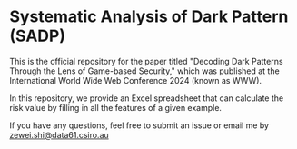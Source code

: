 # Systematic Analysis of Dark Pattern (SADP)

This is the official repository for the paper titled "Decoding Dark Patterns Through the Lens of Game-based Security," which was published at the International World Wide Web Conference 2024 (known as WWW).

In this repository, we provide an Excel spreadsheet that can calculate the risk value by filling in all the features of a given example.



If you have any questions, feel free to submit an issue or email me by zewei.shi@data61.csiro.au